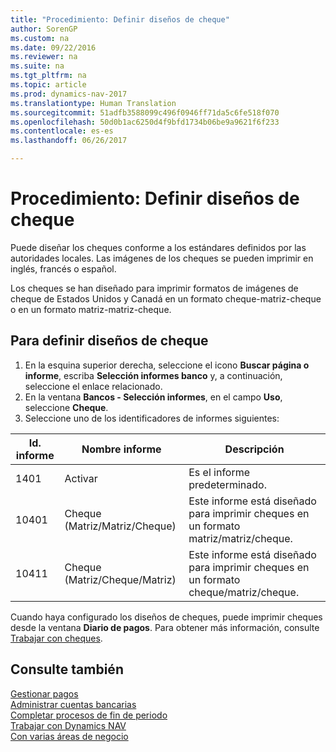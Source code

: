 ```yaml
---
title: "Procedimiento: Definir diseños de cheque"
author: SorenGP
ms.custom: na
ms.date: 09/22/2016
ms.reviewer: na
ms.suite: na
ms.tgt_pltfrm: na
ms.topic: article
ms.prod: dynamics-nav-2017
ms.translationtype: Human Translation
ms.sourcegitcommit: 51adfb3588099c496f0946ff71da5c6fe518f070
ms.openlocfilehash: 50d0b1ac6250d4f9bfd1734b06be9a9621f6f233
ms.contentlocale: es-es
ms.lasthandoff: 06/26/2017

---
```


# <a name="how-to-define-check-layouts"></a>Procedimiento: Definir diseños de cheque

Puede diseñar los cheques conforme a los estándares definidos por las autoridades locales. Las imágenes de los cheques se pueden imprimir en inglés, francés o español.

Los cheques se han diseñado para imprimir formatos de imágenes de cheque de Estados Unidos y Canadá en un formato cheque-matriz-cheque o en un formato matriz-matriz-cheque.

## <a name="to-define-check-layouts"></a>Para definir diseños de cheque
1. En la esquina superior derecha, seleccione el icono **Buscar página o informe**, escriba **Selección informes banco** y, a continuación, seleccione el enlace relacionado.
2. En la ventana **Bancos - Selección informes**, en el campo **Uso**, seleccione **Cheque**.
3. Seleccione uno de los identificadores de informes siguientes:

| Id. informe   | Nombre informe   | Descripción |
|-------------|---------------|-------------|
|1401|Activar|Es el informe predeterminado.|
|10401|Cheque (Matriz/Matriz/Cheque)|Este informe está diseñado para imprimir cheques en un formato matriz/matriz/cheque.|
|10411|Cheque (Matriz/Cheque/Matriz)|Este informe está diseñado para imprimir cheques en un formato cheque/matriz/cheque.|

Cuando haya configurado los diseños de cheques, puede imprimir cheques desde la ventana **Diario de pagos**. Para obtener más información, consulte [Trabajar con cheques](payables-how-work-checks.md).

## <a name="see-also"></a>Consulte también
[Gestionar pagos](payables-manage-payables.md)  
[Administrar cuentas bancarias](bank-manage-bank-accounts.md)   
[Completar procesos de fin de periodo](year-how-complete-period-end-processes.md)  
[Trabajar con Dynamics NAV](ui-work-product.md)  
[Con varias áreas de negocio](ui-across-business-areas.md)

